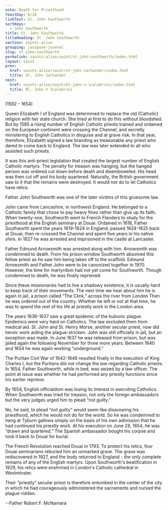 ```yaml
---
note: Death for Priesthood
feastDay: 6/28
linkText: St. John Southworth
sortKeys:
  - John Southworth
title: St. John Southworth
titleHeading: St. John Southworth
section: saints-alive
grouping: jacopone-juvenal
slug: st-john-southworth
permalink: saints-alive/saint/st-john-southworth/index.html
layout: saint
prev:
  href: saints-alive/saint/st-john-sarkander/index.html
  title: St. John Sarkander
next:
  href: saints-alive/saint/bl-john-v-scalabrini/index.html
  title: Bl. John V Scalabrini
---
```

(1592 - 1654)

Queen Elizabeth I of England was determined to replace the old (Catholic) religion with her state church. She tried at first to do this without bloodshed. But by 1585 a rising number of English Catholic priests trained and ordained on the European continent were crossing the Channel, and secretly ministering to English Catholics in disguise and at grave risk. In that year, therefore, Elizabeth signed a law branding as treasonable any priest who dared to come back to England. The law was later extended to all who assisted such priests.

It was this anti-priest legislation that created the largest number of English Catholic martyrs. The penalty for treason was hanging, but the hanged person was ordered cut down before death and disemboweled. His head was then cut off and his body quartered. Naturally, the British government saw to it that the remains were destroyed. It would not do to let Catholics have relics.

Father John Southworth was one of the later victims of this gruesome law.

John came from Lancashire, in northwest England. He belonged to a Catholic family that chose to pay heavy fines rather than give up its faith. When twenty-one, Southworth went to French Flanders to study for the priesthood at the English seminary at Douai. Ordained in 1618, Father Southworth spent the years 1619-1624 in England; passed 1624-1625 back at Douai; then re-crossed the Channel and spent five years in his native shire. In 1627 he was arrested and imprisoned in the castle at Lancaster.

Father Edmund Arrowsmith was arrested along with him. Arrowsmith was condemned to death. From his prison window Southworth absolved this fellow priest as he saw him being taken off to the scaffold. Edmund Arrowsmith and Father John were to be canonized together in 1970. However, the time for martyrdom had not yet come for Southworth. Though condemned to death, he was finally reprieved.

Since these missionaries had to live a shadowy existence, it is usually hard to keep track of their movements. The next time we hear about him he is again in jail, a prison called “The Clink,” across the river from London Then he was ordered out of the country. Whether he left or not at that time, he was to spend the rest of his life at priestly work in the London area.

The years 1636-1637 saw a great epidemic of the bubonic plague. Epidemics were very hard on Catholics. The law excluded them from medical aid. St. John and St. Henry Morse, another secular priest, now did heroic work aiding the plague-stricken. John was still officially in jail, but an exception was made. In June 1637 he was released from prison, but was jailed again the following November for three more years. Between 1640 and 1654 he was again working “underground.”

The Puritan Civil War of 1642-1646 resulted finally in the execution of King Charles I, but the Puritans did not change the law regarding Catholic priests. In 1654, Father Southworth, while in bed, was seized by a law officer. The point at issue was whether he had performed any priestly functions since his earlier reprieve.

By 1654, English officialdom was losing its interest in executing Catholics. When Southworth was tried for treason, not only the foreign ambassadors but the very judges urged him to plead “not guilty.”

No, he said, to plead “not guilty” would seem like disavowing his priesthood, which he would not do for the world. So he was condemned to hang at Tyburn gallows simply on the basis of his own admission that he had continued his priestly work. At his execution on June 28, 1654, he was “drawn and quartered.” The Spanish ambassador bought his corpse and took it back to Douai for burial.

The French Revolution reached Douai in 1793. To protect his relics, four Douai seminarians reburied him an unmarked grave. The grave was rediscovered in 1927, and the body returned to England - the only complete remains of any of the English martyrs. Upon Southworth's beatification in 1929, his relics were enshrined in London's Catholic cathedral in Westminster.

Their “priestly” secular priest is therefore entombed in the center of the city in which he had courageously administered the sacraments and nursed the plague-ridden.

\--Father Robert F. McNamara
